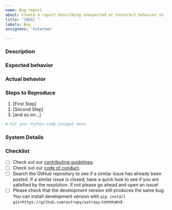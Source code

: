 ```yaml
---
name: Bug report
about: Create a report describing unexpected or incorrect behavior in `stream_mapper`.
title: "[BUG] "
labels: Bug
assignees: 'nstarman'

---
```


### Description
<!-- Provide a general description of the bug. -->

### Expected behavior
<!-- What did you expect to happen. -->

### Actual behavior
<!-- What actually happened. -->
<!-- Was the output confusing or poorly described? -->

### Steps to Reproduce
<!-- Ideally a code example could be provided so we can run it ourselves. -->
<!-- If you are pasting code, use triple backticks (```) around
your code snippet. -->
<!-- If necessary, sanitize your screen output to be pasted so you do not
reveal secrets like tokens and passwords. -->

1. [First Step]
2. [Second Step]
3. [and so on...]

```python
# Put your Python code snippet here.
```

### System Details
<!-- Even if you do not think this is necessary, it is useful information for the maintainers.
Please run the following snippet and paste the output below:
import platform; print(platform.platform())
import sys; print("Python", sys.version)
import astropy; print("astropy", astropy.__version__)
import astroquery; print("astroquery", astroquery.__version__)
import matplotlib; print("Matplotlib", matplotlib.__version__)
import numpy; print("Numpy", numpy.__version__)
import scipy; print("Scipy", scipy.__version__)
-->

### Checklist

- [ ] Check out our [contributing guidelines](https://github.com/astropy/astropy/blob/master/CONTRIBUTING.md).
- [ ] Check out our [code of conduct](https://github.com/astropy/astropy/blob/master/CODE_OF_CONDUCT.md).
- [ ] Search the GitHub repository to see if a similar issue has already been posted. If a similar issue is closed, have a quick look to see if you are satisfied by the resolution. If not please go ahead and open an issue!
- [ ] Please check that the development version still produces the same bug. You can install development version with ``pip install git+https://github.com/astropy/astropy`` command.
